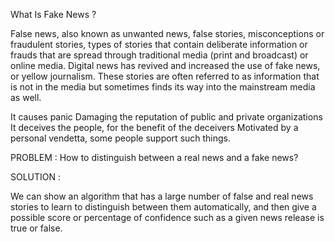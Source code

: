 What Is Fake News ?

False news, also known as unwanted news, false stories, misconceptions or fraudulent stories, types of stories that contain deliberate information or frauds that are spread through traditional media (print and broadcast) or online media. Digital news has revived and increased the use of fake news, or yellow journalism. These stories are often referred to as information that is not in the media but sometimes finds its way into the mainstream media as well.

It causes panic
Damaging the reputation of public and private organizations
It deceives the people, for the benefit of the deceivers
Motivated by a personal vendetta, some people support such things.



PROBLEM :
How to distinguish between a real news and a fake news?


SOLUTION :

We can show an algorithm that has a large number of false and real news stories to learn to distinguish between them automatically, and then give a possible score or percentage of confidence such as a given news release is true or false.

